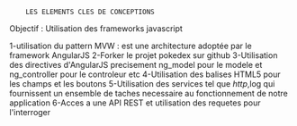         LES ELEMENTS CLES DE CONCEPTIONS
        
Objectif : Utilisation des frameworks javascript

1-utilisation du pattern MVW : est une architecture adoptée par le framework AngularJS
2-Forker le projet pokedex sur github
3-Utilisation des directives d'AngularJS precisement ng_model pour le modele et ng_controller pour le controleur etc
4-Utilisation des balises HTML5 pour les champs et les boutons
5-Utilisation des services tel que $http ,$log qui fournissent un ensemble de taches necessaire au fonctionnement de notre application
6-Acces a une API REST et utilisation des requetes pour l'interroger
